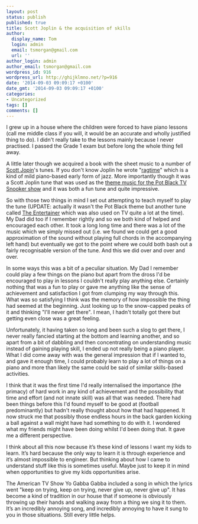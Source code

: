 ```yaml
---
layout: post
status: publish
published: true
title: Scott Joplin & the acquisition of skills
author:
  display_name: Tom
  login: admin
  email: tsmorgan@gmail.com
  url: ''
author_login: admin
author_email: tsmorgan@gmail.com
wordpress_id: 916
wordpress_url: http://ghijklmno.net/?p=916
date: '2014-09-03 09:09:17 +0100'
date_gmt: '2014-09-03 09:09:17 +0100'
categories:
- Uncategorized
tags: []
comments: []
---
```

<!-- more -->

<p>I grew up in a house where the children were forced to have piano lessons (call me middle class if you will, it would be an accurate and wholly justified thing to do). I didn't really take to the lessons mainly because I never practised. I passed the Grade 1 exam but before long the whole thing fell away.</p>
<!--more-->
<p>A little later though we acquired a book with the sheet music to a number of <a href="http://en.wikipedia.org/wiki/Scott_Joplin">Scott Jopin</a>'s tunes. If you don't know Joplin he wrote "<a href="http://en.wikipedia.org/wiki/Classic_rag">ragtime</a>" which is a kind of mild piano-based early form of jazz. More importantly though it was a Scott Joplin tune that was used as the <a href="https://www.youtube.com/watch?v=-nXUPHR17FI">theme music for the Pot Black TV Snooker show</a> and it was both a fun tune and quite impressive.</p>

<p>So with those two things in mind I set out attempting to teach myself to play the tune (UPDATE: actually it wasn't the Pot Black theme but another tune called <a href="https://www.youtube.com/watch?v=KCToGv-lO7c">The Entertainer</a> which was also used on TV quite a lot at the time). My Dad did too if I remember rightly and so we both kind of helped and encouraged each other. It took a long long time and there was a lot of the music which we simply missed out (i.e. we found we could get a good approximation of the sound without playing full chords in the accompanying left hand) but eventually we got to the point where we could both bash out a fairly recognisable version of the tune. And this we did over and over and over.</p>

<p>In some ways this was a bit of a peculiar situation. My Dad I remember could play a few things on the piano but apart from the dross I'd be encouraged to play in lessons I couldn't really play anything else. Certainly nothing that was a fun to play or gave me anything like the sense of achievement and satisfaction I got from clumping my way through this. What was so satisfying I think was the memory of how impossible the thing had seemed at the beginning. Just looking up to the snow-capped peaks of it and thinking "I'll never get there". I mean, I hadn't totally got there but getting even close was a great feeling.</p>

<p>Unfortunately, it having taken so long and been such a slog to get there, I never really fancied starting at the bottom and learning another, and so apart from a bit of dabbling and then concentrating on understanding music instead of gaining playing skill, I ended up not really being a piano player. What I did come away with was the general impression that if I wanted to, and gave it enough time, I could probably learn to play a lot of things on a piano and more than likely the same could be said of similar skills-based activities.</p>

<p>I think that it was the first time I'd really internalised the importance (the primacy) of hard work in any kind of achievement and the possibility that time and effort (and not innate skill) was all that was needed. There had been things before this I'd found myself to be good at (football predominantly) but hadn't really thought about how that had happened. It now struck me that possibly those endless hours in the back garden kicking a ball against a wall might have had something to do with it. I wondered what my friends might have been doing whilst I'd been doing that. It gave me a different perspective.</p>

<p>I think about all this now because it&#8217;s these kind of lessons I want my kids to learn. It&#8217;s hard because the only way to learn it is through experience and it&#8217;s almost impossible to engineer. But thinking about how I came to understand stuff like this is sometimes useful. Maybe just to keep it in mind when opportunities to give my kids opportunities arise.</p>

<p>The American TV Show Yo Gabba Gabba included a song in which the lyrics went "keep on trying, keep on trying, never give up, never give up". It has become a kind of tradition in our house that if someone is obviously throwing up their hands and walking away from a thing we sing it to them. It&#8217;s an incredibly annoying song, and incredibly annoying to have it sung to you in those situations. Still every little helps.</p>
